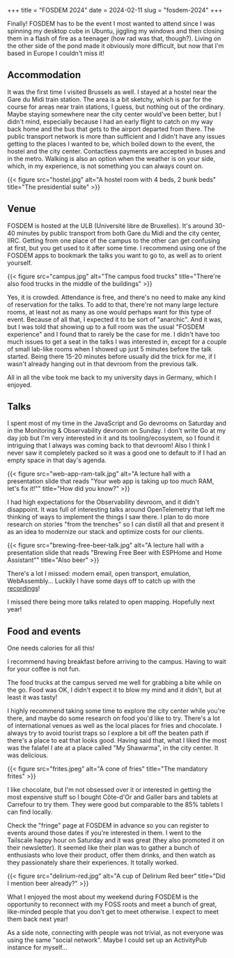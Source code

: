 +++
title = "FOSDEM 2024"
date = 2024-02-11
slug = "fosdem-2024"
+++

Finally! FOSDEM has to be the event I most wanted to attend since I was spinning my desktop cube in Ubuntu, jiggling my windows and then closing them in a flash of fire as a teenager (how rad was that, though?). Living on the other side of the pond made it obviously more difficult, but now that I'm based in Europe I couldn't miss it!

## Accommodation

It was the first time I visited Brussels as well. I stayed at a hostel near the Gare du Midi train station. The area is a bit sketchy, which is par for the course for areas near train stations, I guess, but nothing out of the ordinary. Maybe staying somewhere near the city center would've been better, but I didn't mind, especially because I had an early flight to catch on my way back home and the bus that gets to the airport departed from there. The public transport network is more than sufficient and I didn't have any issues getting to the places I wanted to be, which boiled down to the event, the hostel and the city center. Contactless payments are accepted in buses and in the metro. Walking is also an option when the weather is on your side, which, in my experience, is not something you can always count on.

{{< figure src="hostel.jpg" alt="A hostel room with 4 beds, 2 bunk beds" title="The presidential suite" >}}

## Venue

FOSDEM is hosted at the ULB (Université libre de Bruxelles). It's around 30-40 minutes by public transport from both Gare du Midi and the city center, IIRC. Getting from one place of the campus to the other can get confusing at first, but you get used to it after some time. I recommend using one of the FOSDEM apps to bookmark the talks you want to go to, as well as to orient yourself.

{{< figure src="campus.jpg" alt="The campus food trucks" title="There're also food trucks in the middle of the buildings" >}}

Yes, it is crowded. Attendance is free, and there's no need to make any kind of reservation for the talks. To add to that, there're not many large lecture rooms, at least not as many as one would perhaps want for this type of event. Because of all that, I expected it to be sort of "anarchic". And it was, but I was told that showing up to a full room was the usual "FOSDEM experience" and I found that to rarely be the case for me. I didn't have too much issues to get a seat in the talks I was interested in, except for a couple of small lab-like rooms when I showed up just 5 minutes before the talk started. Being there 15-20 minutes before usually did the trick for me, if I wasn't already hanging out in that devroom from the previous talk.

All in all the vibe took me back to my university days in Germany, which I enjoyed.

## Talks

I spent most of my time in the JavaScript and Go devrooms on Saturday and in the Monitoring & Observability devroom on Sunday. I don't write Go at my day job but I'm very interested in it and its tooling/ecosystem, so I found it intriguing that I always was coming back to that devroom! Also I think I never saw it completely packed so it was a good one to default to if I had an empty space in that day's agenda.

{{< figure src="web-app-ram-talk.jpg" alt="A lecture hall with a presentation slide that reads \"Your web app is taking up too much RAM, let's fix it!\"" title="How did you know?" >}}

I had high expectations for the Observability devroom, and it didn't disappoint. It was full of interesting talks around OpenTelemetry that left me thinking of ways to implement the things I saw there. I plan to do more research on stories "from the trenches" so I can distill all that and present it as an idea to modernize our stack and optimize costs for our clients.

{{< figure src="brewing-free-beer-talk.jpg" alt="A lecture hall with a presentation slide that reads \"Brewing Free Beer with ESPHome and Home Assistant\"" title="Also beer" >}}

There's a lot I missed: modern email, open transport, emulation, WebAssembly... Luckily I have some days off to catch up with the [recordings](https://fosdem.org/2024/schedule/events/)!

I missed there being more talks related to open mapping. Hopefully next year!

## Food and events

One needs calories for all this!

I recommend having breakfast before arriving to the campus. Having to wait for your coffee is not fun.

The food trucks at the campus served me well for grabbing a bite while on the go. Food was OK, I didn't expect it to blow my mind and it didn't, but at least it was tasty!

I highly recommend taking some time to explore the city center while you're there, and maybe do some research on food you'd like to try. There's a lot of international venues as well as the local places for fries and chocolate. I always try to avoid tourist traps so I explore a bit off the beaten path if there's a place to eat that looks good. Having said that, what I liked the most was the falafel I ate at a place called "My Shawarma", in the city center. It was delicious.

{{< figure src="frites.jpeg" alt="A cone of fries" title="The mandatory frites" >}}

I like chocolate, but I'm not obsessed over it or interested in getting the most expensive stuff so I bought Côte-d'Or and Galler bars and tablets at Carrefour to try them. They were good but comparable to the 85% tablets I can find locally.

Check the "fringe" page at FOSDEM in advance so you can register to events around those dates if you're interested in them. I went to the Tailscale happy hour on Saturday and it was great (they also promoted it on their newsletter). It seemed like their plan was to gather a bunch of enthusiasts who love their product, offer them drinks, and then watch as they passionately share their experiences. It totally worked.

{{< figure src="delirium-red.jpg" alt="A cup of Delirium Red beer" title="Did I mention beer already?" >}}

What I enjoyed the most about my weekend during FOSDEM is the opportunity to reconnect with my FOSS roots and meet a bunch of great, like-minded people that you don't get to meet otherwise. I expect to meet them back next year!

As a side note, connecting with people was not trivial, as not everyone was using the same "social network". Maybe I could set up an ActivityPub instance for myself...